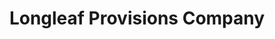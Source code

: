 ---
title: "Longleaf Provisions Company"
url: /winston-salem/longleaf-provisions-company/
shop: cannabis
---